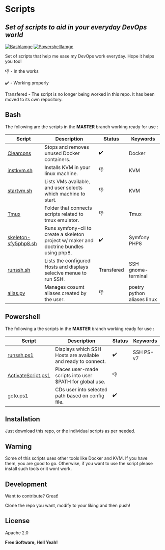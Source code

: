# Scripts
## _Set of scripts to aid in your everyday DevOps world_

 [![BashIamge](https://github.com/Andres-CS/scripts/blob/master/Images/bash.png)](https://www.gnu.org/software/bash/)
 [![PowershellIamge](https://github.com/Andres-CS/scripts/blob/master/Images/powershell.png)](https://docs.microsoft.com/en-us/powershell/) 

Set of scripts that help me ease my DevOps work everyday.
Hope it helps you too! 

:-1: - In the works

:heavy_check_mark: - Working properly

Transfered - The script is no longer being worked in this repo. It has been moved to its own repository. 

## Bash 
The following are the scripts in the **MASTER**  branch working ready for use :

| Script        | Description | Status | Keywords |
| ------        | ----------- | ------ | -------- |
|[Clearcons](https://github.com/Andres-CS/scripts/blob/master/Bash/clearcons) | Stops and removes unused Docker containers. | :heavy_check_mark: | Docker
|[instkvm.sh](https://github.com/Andres-CS/scripts/blob/master/Bash/instkvm.sh) | Installs KVM in your linux machine. | :-1: | KVM
|[startvm.sh](https://github.com/Andres-CS/scripts/blob/master/Bash/startvm.sh) | Lists VMs available, and user selects which machine to start. |:-1: | KVM
|[Tmux](https://github.com/Andres-CS/scripts/tree/master/Bash/Tmux) | Folder that connects scripts related to tmux emulator. | :-1: | Tmux
|[skeleton-sfy5php8.sh](https://github.com/Andres-CS/scripts/blob/master/Bash/skeleton-sfy5php8.sh) | Runs symfony-cli to create a skeleton project w/ maker and doctrine bundles using php8. | :heavy_check_mark: | Symfony  PHP8
|[runssh.sh](https://github.com/Andres-CS/runssh) | Lists the configured Hosts and displays selecive menue to run SSH. | Transfered | SSH gnome-terminal
|[alias.py](https://github.com/Andres-CS/scripts/tree/master/Bash/aliases/aliasesmgt) | Manages cosumt aliases created by the user. | :-1: | poetry python aliases linux

## Powershell 
The following a the scripts in the **MASTER**  branch working ready for use :

| Script        | Description | Status | Keywords |
| ------        | ----------- | ------ | -------- |
| [runssh.ps1](https://github.com/Andres-CS/scripts/blob/master/powershell/runssh.ps1) | Displays which SSH Hosts are available and ready to connect. | :heavy_check_mark: | SSH PS-v7
| [ActivateScript.ps1](https://github.com/Andres-CS/scripts/blob/master/powershell/ActivateScript.ps1) | Places user-made scripts into user $PATH for global use. | :-1:
| [goto.ps1](https://github.com/Andres-CS/scripts/tree/master/powershell/goto) | CDs user into selected path based on config file. |:heavy_check_mark:

## Installation

Just download this repo, or the individual scripts as per needed.

## Warning

Some of this scripts uses other tools like Docker and KVM. 
If you have them, you are good to go.
Otherwise, if you want to use the script please install such tools or it wont work.

## Development

Want to contribute? Great!

Clone the repo you want, modify to your liking and then push! 

## License

Apache 2.0

**Free Software, Hell Yeah!**
